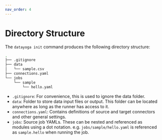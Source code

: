 ```yaml
---
nav_order: 4
---
```


# Directory Structure

The `datayoga init` command produces the following directory structure:

```bash
.
├── .gitignore
├── data
│   └── sample.csv
├── connections.yaml
└── jobs
    └── sample
        └── hello.yaml
```

- `.gitignore`: For convenience, this is used to ignore the data folder.
- `data`: Folder to store data input files or output. This folder can be located anywhere as long as the runner has access to it.
- `connections.yaml`: Contains definitions of source and target connectors and other general settings.
- `jobs`: Source job YAMLs. These can be nested and referenced as modules using a dot notation. e.g. `jobs/sample/hello.yaml` is referenced as `sample.hello` when running the job.
